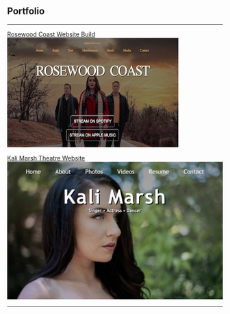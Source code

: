 ## Portfolio

---

<!--### Category Name 1 -->

[Rosewood Coast Website Build](/Projects/Rosewood_Coast)
<br>
<a href="https://zss3.github.io/Projects/Rosewood_Coast"> 
<img src="images/rosewood_coast_thumb.png"/> </a>


[Kali Marsh Theatre Website](/Website_Projects/Kali_Website/index.html)
<a href="https://zss3.github.io/Website/Projects/Kali_Website/index">
<img src="images/kali_site_thumb.png"/> </a>


<!--[Project 3 Title](http://example.com/)
<img src="images/dummy_thumbnail.jpg?raw=true"/>  -->



<!--### Category Name 2 empty commit

<!--- [Project 1 Title](http://example.com/)
- [Project 2 Title](http://example.com/)
- [Project 3 Title](http://example.com/)
- [Project 4 Title](http://example.com/)
- [Project 5 Title](http://example.com/) -->





---
<!-- <p style="font-size:11px">Page template forked from <a href="https://github.com/evanca/quick-portfolio">evanca</a></p> -->
<!-- Remove above link if you don't want to attibute -->
